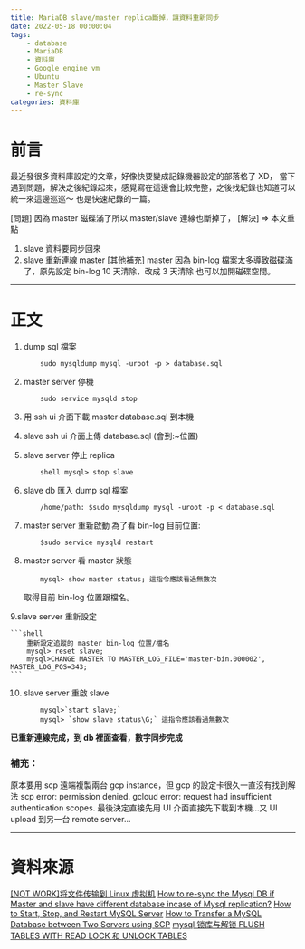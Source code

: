 ```yaml
---
title: MariaDB slave/master replica斷掉，讓資料重新同步
date: 2022-05-18 00:00:04
tags:
    - database
    - MariaDB
    - 資料庫
    - Google engine vm
    - Ubuntu
    - Master Slave
    - re-sync
categories: 資料庫
---
```


# 前言

最近發很多資料庫設定的文章，好像快要變成記錄機器設定的部落格了 XD，
當下遇到問題，解決之後紀錄起來，感覺寫在這邊會比較完整，之後找紀錄也知道可以統一來這邊巡巡～ 也是快速紀錄的一篇。

[問題] 因為 master 磁碟滿了所以 master/slave 連線也斷掉了，
[解決] => 本文重點

1. slave 資料要同步回來
2. slave 重新連線 master
   [其他補充]
   master 因為 bin-log 檔案太多導致磁碟滿了，原先設定 bin-log 10 天清除，改成 3 天清除
   也可以加開磁碟空間。

---

# 正文

1. dump sql 檔案

    ```shell
        sudo mysqldump mysql -uroot -p > database.sql
    ```

2. master server 停機

    ```shell
        sudo service mysqld stop
    ```

3. 用 ssh ui 介面下載 master database.sql 到本機

4. slave ssh ui 介面上傳 database.sql (會到:~位置)

5. slave server 停止 replica

    ```shell
        shell mysql> stop slave
    ```

6. slave db 匯入 dump sql 檔案
    ```shell
        /home/path: $sudo mysqldump mysql -uroot -p < database.sql
    ```
7. master server 重新啟動
   為了看 bin-log 目前位置:
    ```shell
        $sudo service mysqld restart
    ```
8. master server 看 master 狀態
    ```shell
        mysql> show master status; 這指令應該看過無數次
    ```
    取得目前 bin-log 位置跟檔名。

9.slave server 重新設定

    ```shell
        重新設定追蹤的 master bin-log 位置/檔名
        mysql> reset slave;
        mysql>CHANGE MASTER TO MASTER_LOG_FILE='master-bin.000002', MASTER_LOG_POS=343;
    ```

10. slave server 重啟 slave
    ```shell
        mysql>`start slave;`
        mysql> `show slave status\G;` 這指令應該看過無數次
    ```

**已重新連線完成，到 db 裡面查看，數字同步完成**

### 補充：

原本要用 scp 遠端複製兩台 gcp instance，但 gcp 的設定卡很久一直沒有找到解法
scp error: permission denied.
gcloud error: request had insufficient authentication scopes.
最後決定直接先用 UI 介面直接先下載到本機...又 UI upload 到另一台 remote server...

---

# 資料來源

[[NOT WORK]将文件传输到 Linux 虚拟机](https://cloud.google.com/compute/docs/instances/transfer-files)
[How to re-sync the Mysql DB if Master and slave have different database incase of Mysql replication?](https://stackoverflow.com/questions/2366018/how-to-re-sync-the-mysql-db-if-master-and-slave-have-different-database-incase-o)
[How to Start, Stop, and Restart MySQL Server](https://www.hivelocity.net/kb/how-to-start-stop-and-restart-mysql-server/)
[How to Transfer a MySQL Database between Two Servers using SCP](https://medium.com/@hello.renzladroma/how-to-transfer-a-mysql-database-between-two-servers-using-scp-ea474a58cc5b)
[mysql 锁库与解锁 FLUSH TABLES WITH READ LOCK 和 UNLOCK TABLES](https://blog.csdn.net/a13568hki/article/details/107936023)
